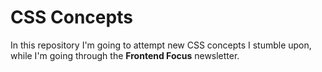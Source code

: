 # CSS Concepts

In this repository I'm going to attempt new CSS concepts I stumble upon, while I'm going through the **Frontend Focus** newsletter.
